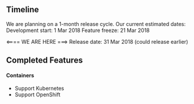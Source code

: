 
## Timeline

We are planning on a 1-month release cycle. Our current estimated dates:
 Development start: 1 Mar 2018
 Feature freeze: 21 Mar 2018
 
 <==== WE ARE HERE ===>
 Release date: 31 Mar 2018 (could release earlier)

## Completed Features

#### Containers

- Support Kubernetes
- Support OpenShift 

